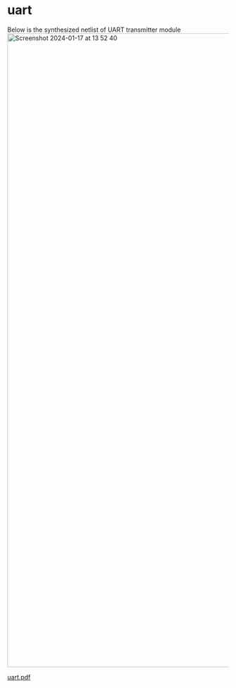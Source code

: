 # uart
Below is the synthesized netlist of UART transmitter module
<img width="1440" alt="Screenshot 2024-01-17 at 13 52 40" src="https://github.com/KumarPujala/uart/assets/65699454/d8da2f4b-9f55-4751-9c8a-3b96bc7aa391">

[uart.pdf](https://github.com/KumarPujala/uart/files/13960380/uart.pdf)
